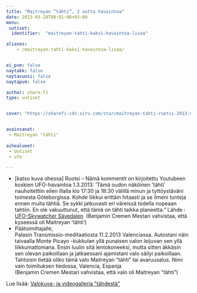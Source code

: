 ```yaml
---
title: "Maitreyan ”tähti”, 2 uutta havaintoa"
date: 2013-03-28T00:01:06+03:00
menu:
 uutiset:
  identifier:  "maitreyan-tahti-kaksi-havaintoa-lisaa"

aliases:
    - /maitreyan-tahti-kaksi-havaintoa-lisaa/


ei_pvm: false
naytakk: false
naytavuosi: false
naytapvm: false

author: share.fi
type: uutiset


cover: "https://sharefi-cdn.sirv.com/star/maitreyan-tahti-ruotsi-2013-medi.201304_star_sweden_1.3.13.jpg"


avainsanat:
 - Maitreyan "tähti"
 
aihealueet:
 - Uutiset
 - ufo

---
```



<ul>
<li>[katso kuva ohessa] Ruotsi – Nämä kommentit on kirjoitettu Youtubeen koskien UFO-havaintoa 1.3.2013: ’Tämä oudon näköinen ’tähti’ nauhoitettiin eilen illalla klo 17:30 ja 18:30 välillä minun ja tyttöystäväni toimesta Göteborgissa. Kohde liikkui erittäin hitaasti ja se ilmeni tunteja ennen muita tähtiä. Se sykki jatkuvasti eri väreissä todella nopeaan tahtiin. En ole vakuuttunut, että tämä on tähti taikka planeetta.” Lähde : <a href="https://www.youtube.com/watch?v=E9ouf_66j2Y&amp;feature=youtu.be" target="_blank" class="external" rel="nofollow noopener">UFO-Skywatcher Sävedalen</a>&nbsp; (Benjamin Cremen Mestari vahvistaa, että kyseessä oli Maitreyan ’tähti’)</li>
<li>Päätoimittajalle,<br>
Palasin Transmissio-meditaatiosta 11.2.2013 Valenciassa. Autostani näin taivaalla Monte Picayo -kukkulan yllä punaisen valon leijuvan sen yllä liikkumattomana. Ensin luulin sitä lentokoneeksi, mutta sitten äkkäsin sen olevan paikoillaan ja jatkaessani ajamistani valo säilyi paikoillaan. Tahtoisin tietää oliko tämä valo Maitreyan ”tähti” tai avaruusalus. Nimi vain toimituksen tiedossa, Valencia, Espanja<br>
(Benjamin Cremen Mestari vahvistaa, että valo oli Maitreyan ”tähti”)</li>
</ul>
<p>Lue lisää: <a title="Valokuvagalleria, Maitreyan tähti" href="/maitreya/maitreyan-tahti">Valokuva- ja videogalleria "tähdestä"</a></p>

</div>